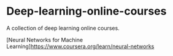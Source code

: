 # Deep-learning-online-courses
A collection of deep learning online courses.

[Neural Networks for Machine Learning]https://www.coursera.org/learn/neural-networks
